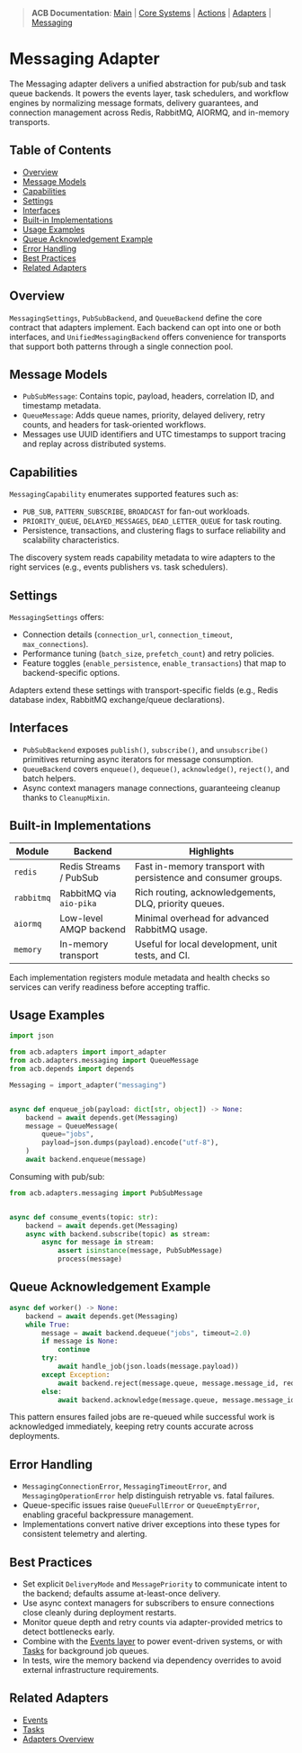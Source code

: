 > **ACB Documentation**: [Main](<../../../README.md>) | [Core Systems](<../../README.md>) | [Actions](<../../actions/README.md>) | [Adapters](<../README.md>) | [Messaging](<./README.md>)

# Messaging Adapter

The Messaging adapter delivers a unified abstraction for pub/sub and task queue
backends. It powers the events layer, task schedulers, and workflow engines by
normalizing message formats, delivery guarantees, and connection management
across Redis, RabbitMQ, AIORMQ, and in-memory transports.

## Table of Contents

- [Overview](<#overview>)
- [Message Models](<#message-models>)
- [Capabilities](<#capabilities>)
- [Settings](<#settings>)
- [Interfaces](<#interfaces>)
- [Built-in Implementations](<#built-in-implementations>)
- [Usage Examples](<#usage-examples>)
- [Queue Acknowledgement Example](<#queue-acknowledgement-example>)
- [Error Handling](<#error-handling>)
- [Best Practices](<#best-practices>)
- [Related Adapters](<#related-adapters>)

## Overview

`MessagingSettings`, `PubSubBackend`, and `QueueBackend` define the core contract
that adapters implement. Each backend can opt into one or both interfaces, and
`UnifiedMessagingBackend` offers convenience for transports that support both
patterns through a single connection pool.

## Message Models

- `PubSubMessage`: Contains topic, payload, headers, correlation ID, and
  timestamp metadata.
- `QueueMessage`: Adds queue names, priority, delayed delivery, retry counts,
  and headers for task-oriented workflows.
- Messages use UUID identifiers and UTC timestamps to support tracing and
  replay across distributed systems.

## Capabilities

`MessagingCapability` enumerates supported features such as:

- `PUB_SUB`, `PATTERN_SUBSCRIBE`, `BROADCAST` for fan-out workloads.
- `PRIORITY_QUEUE`, `DELAYED_MESSAGES`, `DEAD_LETTER_QUEUE` for task routing.
- Persistence, transactions, and clustering flags to surface reliability and
  scalability characteristics.

The discovery system reads capability metadata to wire adapters to the right
services (e.g., events publishers vs. task schedulers).

## Settings

`MessagingSettings` offers:

- Connection details (`connection_url`, `connection_timeout`, `max_connections`).
- Performance tuning (`batch_size`, `prefetch_count`) and retry policies.
- Feature toggles (`enable_persistence`, `enable_transactions`) that map to
  backend-specific options.

Adapters extend these settings with transport-specific fields (e.g., Redis
database index, RabbitMQ exchange/queue declarations).

## Interfaces

- `PubSubBackend` exposes `publish()`, `subscribe()`, and `unsubscribe()`
  primitives returning async iterators for message consumption.
- `QueueBackend` covers `enqueue()`, `dequeue()`, `acknowledge()`, `reject()`,
  and batch helpers.
- Async context managers manage connections, guaranteeing cleanup thanks to
  `CleanupMixin`.

## Built-in Implementations

| Module | Backend | Highlights |
| ------ | ------- | ---------- |
| `redis` | Redis Streams / PubSub | Fast in-memory transport with persistence and consumer groups. |
| `rabbitmq` | RabbitMQ via `aio-pika` | Rich routing, acknowledgements, DLQ, priority queues. |
| `aiormq` | Low-level AMQP backend | Minimal overhead for advanced RabbitMQ usage. |
| `memory` | In-memory transport | Useful for local development, unit tests, and CI. |

Each implementation registers module metadata and health checks so services can
verify readiness before accepting traffic.

## Usage Examples

```python
import json

from acb.adapters import import_adapter
from acb.adapters.messaging import QueueMessage
from acb.depends import depends

Messaging = import_adapter("messaging")


async def enqueue_job(payload: dict[str, object]) -> None:
    backend = await depends.get(Messaging)
    message = QueueMessage(
        queue="jobs",
        payload=json.dumps(payload).encode("utf-8"),
    )
    await backend.enqueue(message)
```

Consuming with pub/sub:

```python
from acb.adapters.messaging import PubSubMessage


async def consume_events(topic: str):
    backend = await depends.get(Messaging)
    async with backend.subscribe(topic) as stream:
        async for message in stream:
            assert isinstance(message, PubSubMessage)
            process(message)
```

## Queue Acknowledgement Example

```python
async def worker() -> None:
    backend = await depends.get(Messaging)
    while True:
        message = await backend.dequeue("jobs", timeout=2.0)
        if message is None:
            continue
        try:
            await handle_job(json.loads(message.payload))
        except Exception:
            await backend.reject(message.queue, message.message_id, requeue=True)
        else:
            await backend.acknowledge(message.queue, message.message_id)
```

This pattern ensures failed jobs are re-queued while successful work is
acknowledged immediately, keeping retry counts accurate across deployments.

## Error Handling

- `MessagingConnectionError`, `MessagingTimeoutError`, and `MessagingOperationError`
  help distinguish retryable vs. fatal failures.
- Queue-specific issues raise `QueueFullError` or `QueueEmptyError`, enabling
  graceful backpressure management.
- Implementations convert native driver exceptions into these types for
  consistent telemetry and alerting.

## Best Practices

- Set explicit `DeliveryMode` and `MessagePriority` to communicate intent to the
  backend; defaults assume at-least-once delivery.
- Use async context managers for subscribers to ensure connections close cleanly
  during deployment restarts.
- Monitor queue depth and retry counts via adapter-provided metrics to detect
  bottlenecks early.
- Combine with the [Events layer](<../../events/README.md>) to power event-driven
  systems, or with [Tasks](<../../tasks/README.md>) for background job queues.
- In tests, wire the memory backend via dependency overrides to avoid external
  infrastructure requirements.

## Related Adapters

- [Events](<../../events/README.md>)
- [Tasks](<../../tasks/README.md>)
- [Adapters Overview](<../README.md>)
